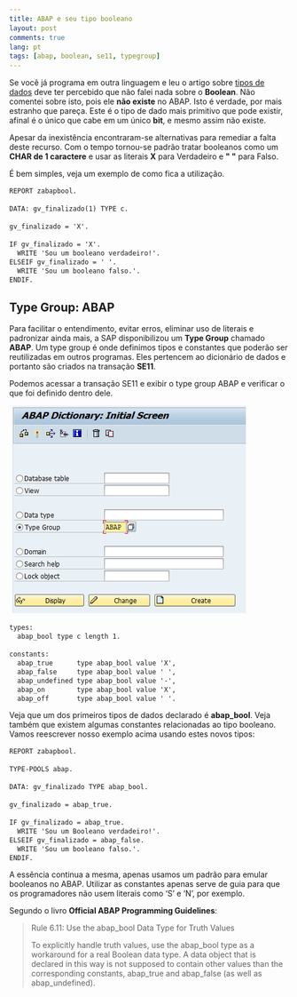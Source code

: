```yaml
---
title: ABAP e seu tipo booleano
layout: post
comments: true
lang: pt
tags: [abap, boolean, se11, typegroup]
---
```

Se você já programa em outra linguagem e leu o artigo sobre [tipos de dados](/2015/03/tipos-de-dados-variaveis-e-constantes/) deve ter percebido que não falei nada sobre o **Boolean**. Não comentei sobre isto, pois ele **não existe** no ABAP. Isto é verdade, por mais estranho que pareça. Este é o tipo de dado mais primitivo que pode existir, afinal é o único que cabe em um único **bit**, e mesmo assim não existe.

Apesar da inexistência encontraram-se alternativas para remediar a falta deste recurso. Com o tempo tornou-se padrão tratar booleanos como um **CHAR de 1 caractere** e usar as literais **X** para Verdadeiro e **" "** para Falso.

É bem simples, veja um exemplo de como fica a utilização.

~~~
REPORT zabapbool.

DATA: gv_finalizado(1) TYPE c.

gv_finalizado = 'X'.

IF gv_finalizado = 'X'.
  WRITE 'Sou um booleano verdadeiro!'.
ELSEIF gv_finalizado = ' '.
  WRITE 'Sou um booleano falso.'.
ENDIF.
~~~

## Type Group: ABAP

Para facilitar o entendimento, evitar erros, eliminar uso de literais e padronizar ainda mais, a SAP disponibilizou um **Type Group** chamado **ABAP**. Um type group é onde definimos tipos e constantes que poderão ser reutilizadas em outros programas. Eles pertencem ao dicionário de dados e portanto são criados na transação **SE11**.

Podemos acessar a transação SE11 e exibir o type group ABAP e verificar o que foi definido dentro dele.

![](/public/images/2015/03/se11-type-group-abap.png)

~~~
types:
  abap_bool type c length 1.

constants:
  abap_true      type abap_bool value 'X',
  abap_false     type abap_bool value ' ',
  abap_undefined type abap_bool value '-',
  abap_on        type abap_bool value 'X',
  abap_off       type abap_bool value ' '.
~~~

Veja que um dos primeiros tipos de dados declarado é **abap_bool**. Veja também que existem algumas constantes relacionadas ao tipo booleano. Vamos reescrever nosso exemplo acima usando estes novos tipos:

~~~
REPORT zabapbool.

TYPE-POOLS abap.

DATA: gv_finalizado TYPE abap_bool.

gv_finalizado = abap_true.

IF gv_finalizado = abap_true.
  WRITE 'Sou um Booleano verdadeiro!'.
ELSEIF gv_finalizado = abap_false.
  WRITE 'Sou um booleano falso.'.
ENDIF.
~~~

A essência continua a mesma, apenas usamos um padrão para emular booleanos no ABAP. Utilizar as constantes apenas serve de guia para que os programadores não usem literais como &#8216;S&#8217; e &#8216;N&#8217;, por exemplo.

Segundo o livro **Official ABAP Programming Guidelines**:

> Rule 6.11: Use the abap_bool Data Type for Truth Values
> 
> To explicitly handle truth values, use the abap\_bool type as a workaround for a real Boolean data type. A data object that is declared in this way is not supposed to contain other values than the corresponding constants, abap\_true and abap\_false (as well as abap\_undefined).